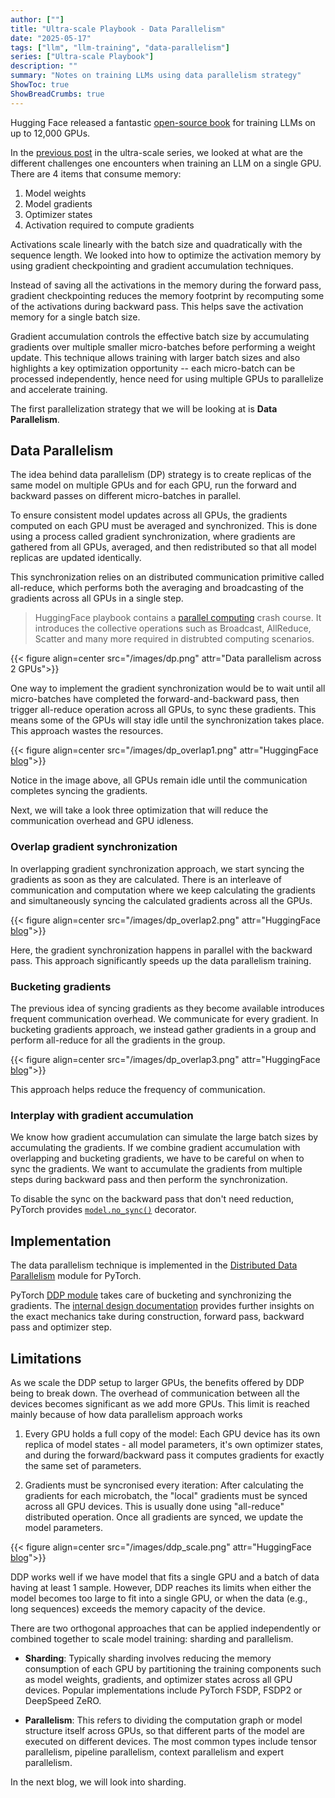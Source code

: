 ```yaml
---
author: [""]
title: "Ultra-scale Playbook - Data Parallelism"
date: "2025-05-17"
tags: ["llm", "llm-training", "data-parallelism"]
series: ["Ultra-scale Playbook"]
description: ""
summary: "Notes on training LLMs using data parallelism strategy"
ShowToc: true
ShowBreadCrumbs: true
---
```


Hugging Face released a fantastic [open-source book](https://huggingface.co/spaces/nanotron/ultrascale-playbook) for training LLMs on up to 12,000 GPUs.

In the [previous post](https://dudeperf3ct.github.io/posts/ultrascale_one_gpu/) in the ultra-scale series, we looked at what are the different challenges one encounters when training an LLM on a single GPU. There are 4 items that consume memory:

1. Model weights
2. Model gradients
3. Optimizer states
4. Activation required to compute gradients

Activations scale linearly with the batch size and quadratically with the sequence length. We looked into how to optimize the activation memory by using gradient checkpointing and gradient accumulation techniques.

Instead of saving all the activations in the memory during the forward pass, gradient checkpointing reduces the memory footprint by recomputing some of the activations during backward pass. This helps save the activation memory for a single batch size.

Gradient accumulation controls the effective batch size by accumulating gradients over multiple smaller micro-batches before performing a weight update. This technique allows training with larger batch sizes and also highlights a key optimization opportunity -- each micro-batch can be processed independently, hence need for using multiple GPUs to parallelize and accelerate training.

The first parallelization strategy that we will be looking at is **Data Parallelism**.

## Data Parallelism

The idea behind data parallelism (DP) strategy is to create replicas of the same model on multiple GPUs and for each GPU, run the forward and backward passes on different micro-batches in parallel.

To ensure consistent model updates across all GPUs, the gradients computed on each GPU must be averaged and synchronized. This is done using a process called gradient synchronization, where gradients are gathered from all GPUs, averaged, and then redistributed so that all model replicas are updated identically.

This synchronization relies on an distributed communication primitive called all-reduce, which performs both the averaging and broadcasting of the gradients across all GPUs in a single step.

> HuggingFace playbook contains a [parallel computing](https://nanotron-ultrascale-playbook.static.hf.space/dist/index.html#a0:_parallel_programming_crash_course) crash course. It introduces the collective operations such as Broadcast, AllReduce, Scatter and many more required in distrubted computing scenarios.


{{< figure align=center src="/images/dp.png" attr="Data parallelism across 2 GPUs">}}

One way to implement the gradient synchronization would be to wait until all micro-batches have completed the forward-and-backward pass, then trigger all-reduce operation across all GPUs, to sync these gradients. This means some of the GPUs will stay idle until the synchronization takes place. This approach wastes the resources.

{{< figure align=center src="/images/dp_overlap1.png" attr="HuggingFace [blog](https://huggingface.co/spaces/nanotron/ultrascale-playbook?section=first_optimization:_overlap_gradient_synchronization_with_backward_pass)">}}

Notice in the image above, all GPUs remain idle until the communication completes syncing the gradients.

Next, we will take a look three optimization that will reduce the communication overhead and GPU idleness.

### Overlap gradient synchronization

In overlapping gradient synchronization approach, we start syncing the gradients as soon as they are calculated. There is an interleave of communication and computation where we keep calculating the gradients and simultaneously syncing the calculated gradients across all the GPUs.

{{< figure align=center src="/images/dp_overlap2.png" attr="HuggingFace [blog](https://huggingface.co/spaces/nanotron/ultrascale-playbook?section=second_optimization:_bucketing_gradients)">}}

Here, the gradient synchronization happens in parallel with the backward pass. This approach significantly speeds up the data parallelism training.

### Bucketing gradients

The previous idea of syncing gradients as they become available introduces frequent communication overhead. We communicate for every gradient. In bucketing gradients approach, we instead gather gradients in a group and perform all-reduce for all the gradients in the group.

{{< figure align=center src="/images/dp_overlap3.png" attr="HuggingFace [blog](https://huggingface.co/spaces/nanotron/ultrascale-playbook?section=third_optimization:_interplay_with_gradient_accumulation)">}}

This approach helps reduce the frequency of communication.

### Interplay with gradient accumulation

We know how gradient accumulation can simulate the large batch sizes by accumulating the gradients. If we combine gradient accumulation with overlapping and bucketing gradients, we have to be careful on when to sync the gradients. We want to accumulate the gradients from multiple steps during backward pass and then perform the synchronization.

To disable the sync on the backward pass that don't need reduction, PyTorch provides [`model.no_sync()`](https://github.com/pytorch/pytorch/blob/5ea67778619c31b13644914deef709199052ee55/torch/nn/parallel/distributed.py#L1408-L1435) decorator.

## Implementation

The data parallelism technique is implemented in the [Distributed Data Parallelism](https://docs.pytorch.org/docs/stable/generated/torch.nn.parallel.DistributedDataParallel.html#torch.nn.parallel.DistributedDataParallel) module for PyTorch.

PyTorch [DDP module](https://github.com/pytorch/pytorch/blob/8568dbce1d7775d37c3f2dcc4073d3f44968fc43/torch/nn/parallel/distributed.py#L326) takes care of bucketing and synchronizing the gradients. The [internal design documentation](https://docs.pytorch.org/docs/main/notes/ddp.html#internal-design) provides further insights on the exact mechanics take during construction, forward pass, backward pass and optimizer step.

## Limitations

As we scale the DDP setup to larger GPUs, the benefits offered by DDP being to break down. The overhead of communication between all the devices becomes significant as we add more GPUs. This limit is reached mainly because of how data parallelism approach works

1. Every GPU holds a full copy of the model: Each GPU device has its own replica of model states - all model parameters, it's own optimizer states, and during the forward/backward pass it computes gradients for exactly the same set of parameters.

2. Gradients must be syncronised every iteration: After calculating the gradients for each microbatch, the "local" gradients must be synced across all GPU devices. This is usually done using "all-reduce" distributed operation. Once all gradients are synced, we update the model parameters.

{{< figure align=center src="/images/ddp_scale.png" attr="HuggingFace [blog](https://huggingface.co/spaces/nanotron/ultrascale-playbook?section=our_journey_up_to_now)">}}

DDP works well if we have model that fits a single GPU and a batch of data having at least 1 sample. However, DDP reaches its limits when either the model becomes too large to fit into a single GPU, or when the data (e.g., long sequences) exceeds the memory capacity of the device.

There are two orthogonal approaches that can be applied independently or combined together to scale model training: sharding and parallelism.

* **Sharding**: Typically sharding involves reducing the memory consumption of each GPU by partitioning the training components such as model weights, gradients, and optimizer states across all GPU devices. Popular implementations include PyTorch FSDP, FSDP2 or DeepSpeed ZeRO.

* **Parallelism**: This refers to dividing the computation graph or model structure itself across GPUs, so that different parts of the model are executed on different devices. The most common types include tensor parallelism, pipeline parallelism, context parallelism and expert parallelism.

In the next blog, we will look into sharding.
